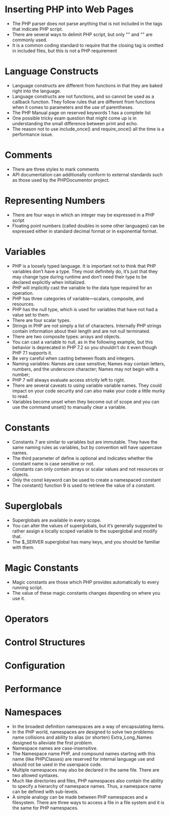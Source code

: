 # Inserting PHP into Web Pages

* The PHP parser does not parse anything that is not included in the tags that indicate PHP script.
* There are several ways to delimit PHP script, but only "<?php ?>" and "<?= ?>" are commonly used.
* It is a common coding standard to require that the closing tag is omitted in included files, but this is not a PHP requirement

# Language Constructs

* Language constructs are different from functions in that they are baked right into the language.
* Language constructs are not functions, and so cannot be used as a callback function. They follow rules that are different from functions when it comes to parameters and the use of parentheses.
* The PHP Manual page on reserved keywords 1 has a complete list
* One possible tricky exam question that might come up is in understanding the small difference between print and echo.
* The reason not to use include_once() and require_once() all the time is a performance issue.

# Comments

* There are three styles to mark comments
* API documentation can additionally conform to external standards such as those used by the PHPDocumentor project.

# Representing Numbers

* There are four ways in which an integer may be expressed in a PHP script
* Floating point numbers (called doubles in some other languages) can be expressed either in standard decimal format or in exponential format.

# Variables

* PHP is a loosely typed language. It is important not to think that PHP variables don’t have a type. They most definitely do, it’s just that they may change type during runtime and don’t need their type to be declared explicitly when initialized.
* PHP will implicitly cast the variable to the data type required for an operation.
* PHP has three categories of variable—scalars, composite, and resources.
* PHP has the null type, which is used for variables that have not had a value set to them.
* There are four scalar types.
* Strings in PHP are not simply a list of characters. Internally PHP strings contain information about their length and are not null terminated.
* There are two composite types: arrays and objects.
* You can cast a variable to null, as in the following example, but this behavior is deprecated in PHP 7.2 so you shouldn’t do it even though PHP 7.1 supports it.
* Be very careful when casting between floats and integers.
* Naming variables: Names are case sensitive; Names may contain letters, numbers, and the underscore character; Names may not begin with a number;
* PHP 7 will always evaluate access strictly left to right.
* There are several caveats to using variable variable names. They could impact on your code security and can also make your code a little murky to read.
* Variables become unset when they become out of scope and you can use the command unset() to manually clear a variable.

# Constants

* Constants 7 are similar to variables but are immutable. They have the same naming rules as variables, but by convention will have uppercase names.
* The third parameter of define is optional and indicates whether the constant name is case sensitive or not.
* Constants can only contain arrays or scalar values and not resources or objects.
* Only the const keyword can be used to create a namespaced constant
* The constant() function 9 is used to retrieve the value of a constant.

# Superglobals

* Superglobals are available in every scope.
* You can alter the values of superglobals, but it’s generally suggested to rather assign a locally scoped variable to the superglobal and modify that.
* The $_SERVER superglobal has many keys, and you should be familiar with them.

# Magic Constants

* Magic constants are those which PHP provides automatically to every running script.
* The value of these magic constants changes depending on where you use it.

# Operators
# Control Structures
# Configuration
# Performance

# Namespaces

* In the broadest definition namespaces are a way of encapsulating items.
* In the PHP world, namespaces are designed to solve two problems: name collisions and ability to alias (or shorten) Extra_Long_Names designed to alleviate the first problem.
* Namespace names are case-insensitive.
* The Namespace name PHP, and compound names starting with this name (like PHP\Classes) are reserved for internal language use and should not be used in the userspace code.
* Multiple namespaces may also be declared in the same file. There are two allowed syntaxes.
* Much like directories and files, PHP namespaces also contain the ability to specify a hierarchy of namespace names. Thus, a namespace name can be defined with sub-levels.
* A simple analogy can be made between PHP namespaces and a filesystem. There are three ways to access a file in a file system and it is the same for PHP namespaces.